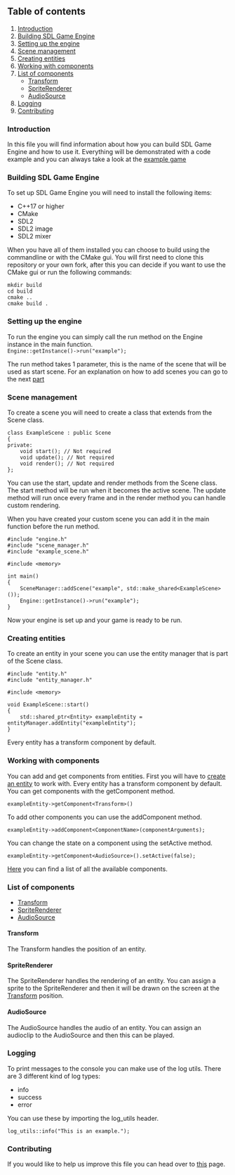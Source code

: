 ## Table of contents
1. [Introduction](#introduction)
2. [Building SDL Game Engine](#setup)
3. [Setting up the engine](#setup-engine)
4. [Scene management](#scene-management)
5. [Creating entities](#creating-entities)
6. [Working with components](#components)
7. [List of components](#components-list)
    - [Transform](#transform)
    - [SpriteRenderer](#spriterenderer)
    - [AudioSource](#audiosource)
9. [Logging](#logging)
10. [Contributing](#contributing)

### Introduction <a name="introduction"></a>
In this file you will find information about how you can build SDL Game Engine and how to use it. Everything will be demonstrated with a code example and you can always take a look at the [example game](https://github.com/JelleVos1/sdl-game-engine/tree/master/example-game)

### Building SDL Game Engine <a name="setup"></a>
To set up SDL Game Engine you will need to install the following items:
- C++17 or higher
- CMake
- SDL2
- SDL2 image
- SDL2 mixer

When you have all of them installed you can choose to build using the commandline or with the CMake gui.
You will first need to clone this repository or your own fork, after this you can decide if you want to use the CMake gui or run the following commands:
```
mkdir build
cd build
cmake ..
cmake build .
```


### Setting up the engine <a name="setup-engine"></a>
To run the engine you can simply call the run method on the Engine instance in the main function.<br>
`Engine::getInstance()->run("example");`

The run method takes 1 parameter, this is the name of the scene that will be used as start scene. For an explanation on how to add scenes you can go to the next [part](#scene-management) 

### Scene management <a name="scene-management"></a>
To create a scene you will need to create a class that extends from the Scene class.
```
class ExampleScene : public Scene
{
private:
    void start(); // Not required
    void update(); // Not required
    void render(); // Not required
};
```
You can use the start, update and render methods from the Scene class. The start method will be run when it becomes the active scene. The update method will run once every frame and in the render method you can handle custom rendering.

When you have created your custom scene you can add it in the main function before the run method.
```
#include "engine.h"
#include "scene_manager.h"
#include "example_scene.h"

#include <memory>

int main()
{
    SceneManager::addScene("example", std::make_shared<ExampleScene>());
    Engine::getInstance()->run("example");
}
```
Now your engine is set up and your game is ready to be run.

### Creating entities <a name="creating-entities"></a>
To create an entity in your scene you can use the entity manager that is part of the Scene class.
```
#include "entity.h"
#include "entity_manager.h"

#include <memory>

void ExampleScene::start()
{
    std::shared_ptr<Entity> exampleEntity = entityManager.addEntity("exampleEntity");
}
```
Every entity has a transform component by default.

### Working with components <a name="components"></a>
You can add and get components from entities. First you will have to [create an entity](#creating-entities) to work with. Every entity has a transform component by default. You can get components with the getComponent method.
```
exampleEntity->getComponent<Transform>()
```
To add other components you can use the addComponent method.
```
exampleEntity->addComponent<ComponentName>(componentArguments);
```
You can change the state on a component using the setActive method.
```
exampleEntity->getComponent<AudioSource>().setActive(false);
```

[Here](#components-list) you can find a list of all the available components.

### List of components <a name="components-list"></a>
- [Transform](#transform)
- [SpriteRenderer](#spriterenderer)
- [AudioSource](#audiosource)

#### Transform <a name="transform"></a>
The Transform handles the position of an entity.

#### SpriteRenderer <a name="spriterenderer"></a>
The SpriteRenderer handles the rendering of an entity. You can assign a sprite to the SpriteRenderer and then it will be drawn on the screen at the [Transform](#transform) position.

#### AudioSource <a name="audiosource"></a>
The AudioSource handles the audio of an entity. You can assign an audioclip to the AudioSource and then this can be played.

### Logging <a name="logging"></a>
To print messages to the console you can make use of the log utils.
There are 3 different kind of log types:
- info
- success
- error

You can use these by importing the log_utils header.
```
log_utils::info("This is an example.");
```

### Contributing <a name="contributing"></a>
If you would like to help us improve this file you can head over to [this](https://github.com/JelleVos1/sdl-game-engine/blob/master/CONTRIBUTING.md) page. 
